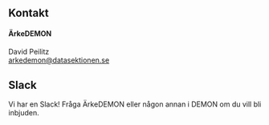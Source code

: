 ## Kontakt

#### ÄrkeDEMON
David Peilitz</br>
[arkedemon@datasektionen.se](mailto:arkedemon@datasektionen.se)

## Slack
Vi har en Slack! Fråga ÄrkeDEMON eller någon annan i DEMON om du vill bli inbjuden.
